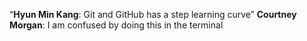 “**Hyun Min Kang**: Git and GitHub has a step learning curve”
**Courtney Morgan**: I am confused by doing this in the terminal
